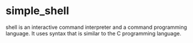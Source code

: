 # simple_shell
shell is an interactive command interpreter and a command programming language. It uses syntax that is similar to the C programming language. 
